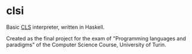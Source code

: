 # clsi
Basic [CLS](http://www.di.unito.it/~troina/publications/dcm09.pdf) interpreter, written in Haskell.

Created as the final project for the exam of "Programming languages and paradigms" of the Computer Science Course, University of Turin. 
